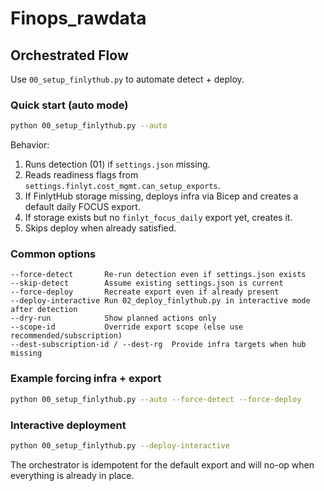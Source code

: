 # Finops_rawdata

## Orchestrated Flow

Use `00_setup_finlythub.py` to automate detect + deploy.

### Quick start (auto mode)

```bash
python 00_setup_finlythub.py --auto
```

Behavior:
1. Runs detection (01) if `settings.json` missing.
2. Reads readiness flags from `settings.finlyt.cost_mgmt.can_setup_exports`.
3. If FinlytHub storage missing, deploys infra via Bicep and creates a default daily FOCUS export.
4. If storage exists but no `finlyt_focus_daily` export yet, creates it.
5. Skips deploy when already satisfied.

### Common options

```text
--force-detect       Re-run detection even if settings.json exists
--skip-detect        Assume existing settings.json is current
--force-deploy       Recreate export even if already present
--deploy-interactive Run 02_deploy_finlythub.py in interactive mode after detection
--dry-run            Show planned actions only
--scope-id           Override export scope (else use recommended/subscription)
--dest-subscription-id / --dest-rg  Provide infra targets when hub missing
```

### Example forcing infra + export

```bash
python 00_setup_finlythub.py --auto --force-detect --force-deploy
```

### Interactive deployment

```bash
python 00_setup_finlythub.py --deploy-interactive
```

The orchestrator is idempotent for the default export and will no-op when everything is already in place.
